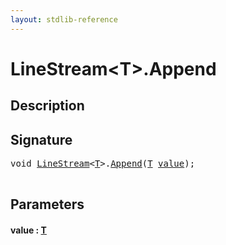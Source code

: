 ```yaml
---
layout: stdlib-reference
---
```


# LineStream\<T\>\.Append

## Description





## Signature 

<pre>
<span class="code_keyword">void</span> <a href="index.html" class="code_type">LineStream</a>&lt;<a href="index.html#typeparam-T" class="code_type">T</a>&gt;.<a href="append-0.html">Append</a>(<a href="index.html#typeparam-T" class="code_type">T</a> <a href="append-0.html#decl-value" class="code_param">value</a>);

</pre>

## Parameters

####  <a id="decl-value"></a>value  : [T](index#typeparam-T)

